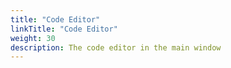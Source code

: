 ```yaml
---
title: "Code Editor"
linkTitle: "Code Editor"
weight: 30
description: The code editor in the main window
---
```

